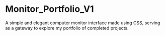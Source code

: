 # Monitor_Portfolio_V1
A simple and elegant computer monitor interface made using CSS, serving as a gateway to explore my portfolio of completed projects.
